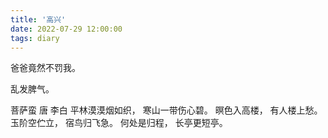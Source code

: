 ```yaml
---
title: '高兴'
date: 2022-07-29 12:00:00
tags: diary
---
```

爸爸竟然不罚我。

乱发脾气。

菩萨蛮 唐 李白
平林漠漠烟如织，
寒山一带伤心碧。
暝色入高楼，
有人楼上愁。
玉阶空伫立，
宿鸟归飞急。
何处是归程，
长亭更短亭。
